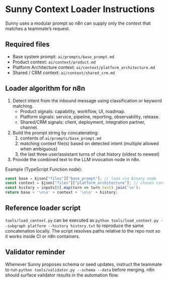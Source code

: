 # Sunny Context Loader Instructions

Sunny uses a modular prompt so n8n can supply only the context that matches a teammate’s request.

## Required files
- Base system prompt: `ai/prompts/base_prompt.md`
- Product context: `ai/context/product.md`
- Platform Architecture context: `ai/context/platform_architecture.md`
- Shared / CRM context: `ai/context/shared_crm.md`

## Loader algorithm for n8n
1. Detect intent from the inbound message using classification or keyword matching.
   - Product signals: capability, workflow, UI, roadmap.
   - Platform signals: service, pipeline, reporting, observability, release.
   - Shared/CRM signals: client, deployment, integration partner, channel.
2. Build the prompt string by concatenating:
   1. contents of `ai/prompts/base_prompt.md`
   2. matching context file(s) based on detected intent (multiple allowed when ambiguous)
   3. the last three user/assistant turns of chat history (oldest to newest)
3. Provide the combined text to the LLM invocation node in n8n.

Example (TypeScript Function node):
```ts
const base = $json["files"]["base_prompt"]; // load via Binary node
const context = $json["files"]["platform_architecture"]; // chosen context
const history = inputs[0].map(turn => turn.text).join('\n');
return base + '\n\n' + context + '\n\n' + history;
```

## Reference loader script
`tools/load_context.py` can be executed as `python tools/load_context.py --subgraph platform --history history.txt` to reproduce the same concatenation locally. The script resolves paths relative to the repo root so it works inside CI or n8n containers.

## Validator reminder
Whenever Sunny proposes schema or seed updates, instruct the teammate to run `python tools/validator.py --schema --data` before merging. n8n should surface validator results in the automation flow.
